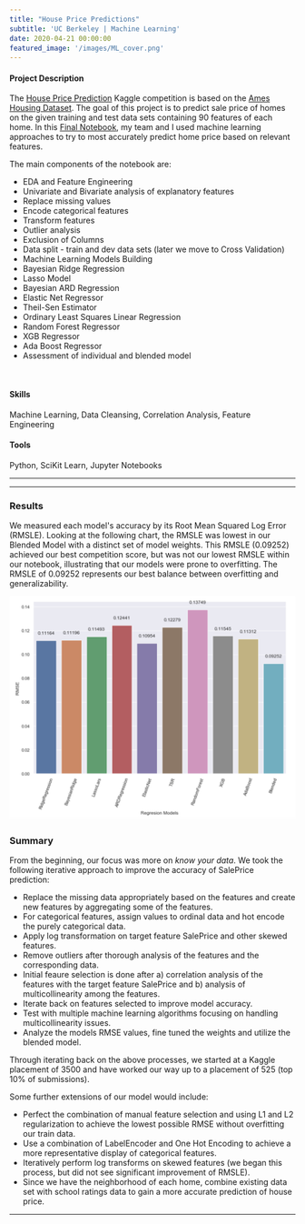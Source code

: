 ```yaml
---
title: "House Price Predictions"
subtitle: 'UC Berkeley | Machine Learning'
date: 2020-04-21 00:00:00
featured_image: '/images/ML_cover.png'
---
```


<!-- ![](/images/impact_chart.png) -->

<!-- ## About the Project -->

#### Project Description

The <a href="https://github.com/allison-godfrey/w207-final-group-project/blob/master/W207_Predict_Property_Sale_Price.ipynb">House Price Prediction</a> Kaggle competition is based on the <a href="http://jse.amstat.org/v19n3/decock.pdf">Ames Housing Dataset</a>. The goal of this project is to predict sale price of homes on the given training and test data sets containing 90 features of each home. 
In this <a href="https://github.com/allison-godfrey/w207-final-group-project/blob/master/W207_Predict_Property_Sale_Price.ipynb">Final Notebook</a>, my team and I used machine learning approaches to try to most accurately predict home price based on relevant features. 

The main components of the notebook are:

* EDA and Feature Engineering
* Univariate and Bivariate analysis of explanatory features
* Replace missing values
* Encode categorical features
* Transform features
* Outlier analysis
* Exclusion of Columns
* Data split - train and dev data sets (later we move to Cross Validation)
* Machine Learning Models Building
* Bayesian Ridge Regression
* Lasso Model
* Bayesian ARD Regression
* Elastic Net Regressor
* Theil-Sen Estimator
* Ordinary Least Squares Linear Regression
* Random Forest Regressor
* XGB Regressor
* Ada Boost Regressor
* Assessment of individual and blended model
<br>

#### Skills

Machine Learning, Data Cleansing, Correlation Analysis, Feature Engineering

#### Tools

Python, SciKit Learn, Jupyter Notebooks

<!-- The theme also supports markdown tables:

| Item                 | Author        | Supports tables? | Price |
|----------------------|---------------|------------------|-------|
| Duet Jekyll Theme    | Jekyll Themes | Yes              | $49   |
| Index Jekyll Theme   | Jekyll Themes | Yes              | $49   |
| Journal Jekyll Theme | Jekyll Themes | Yes              | $49   |

And footnotes[^1], which link to explanations[^2] at the bottom of the page[^3].

[^1]: Beautiful modern, minimal theme design.
[^2]: Powerful features to show off your work.
[^3]: Maintained and supported by the theme developer.

You can throw in some horizontal rules too:
 -->
---

<!-- ### Image galleries

Here's a really neat custom feature we added – galleries:

<div class="gallery" data-columns="3">
	<img src="/images/demo/demo-portrait.jpg">
	<img src="/images/demo/demo-landscape.jpg">
	<img src="/images/demo/demo-square.jpg">
	<img src="/images/demo/demo-landscape-2.jpg">
</div>

Inspired by the Galleries feature from WordPress, we've made it easy to create grid layouts for your images. Just use a bit of simple HTML in your post to create a masonry grid image layout:

```html
<div class="gallery" data-columns="3">
    <img src="/images/demo/demo-portrait.jpg">
    <img src="/images/demo/demo-landscape.jpg">
    <img src="/images/demo/demo-square.jpg">
    <img src="/images/demo/demo-landscape-2.jpg">
</div>
```

*See what we did there? Code and syntax highlighting is built-in too!*

Change the number inside the 'columns' setting to create different types of gallery for all kinds of purposes. You can even click on each image to seamlessly enlarge it on the page. -->

---

### Results

We measured each model's accuracy by its Root Mean Squared Log Error (RMSLE). Looking at the following chart, the RMSLE was lowest in our Blended Model with a distinct set of model weights. This RMSLE (0.09252) achieved our best competition score, but was not our lowest RMSLE within our notebook, illustrating that our models were prone to overfitting. The RMSLE of 0.09252 represents our best balance between overfitting and generalizability. 

<img src="/images/RMSE_analysis.png">


### Summary

From the beginning, our focus was more on *know your data*. We took the following iterative approach to improve the accuracy of SalePrice prediction:

* Replace the missing data appropriately based on the features and create new features by aggregating some of the features.
* For categorical features, assign values to ordinal data and hot encode the purely categorical data.
* Apply log transformation on target feature SalePrice and other skewed features.
* Remove outliers after thorough analysis of the features and the corresponding data.
* Initial feaure selection is done after a) correlation analysis of the features with the target feature SalePrice and b) analysis of multicollinearity among the features.
* Iterate back on features selected to improve model accuracy. 
* Test with multiple machine learning algorithms focusing on handling multicollinearity issues.
* Analyze the models RMSE values, fine tuned the weights and utilize the blended model.

Through iterating back on the above processes, we started at a Kaggle placement of 3500 and have worked our way up to a placement of 525 (top 10% of submissions). 


Some further extensions of our model would include:
* Perfect the combination of manual feature selection and using L1 and L2 regularization to achieve the lowest possible RMSE without overfitting our train data.
* Use a combination of LabelEncoder and One Hot Encoding to achieve a more representative display of categorical features.
* Iteratively perform log transforms on skewed features (we began this process, but did not see significant improvement of RMSLE).
* Since we have the neighborhood of each home, combine existing data set with school ratings data to gain a more accurate prediction of house price. 


---


